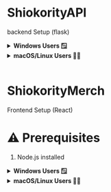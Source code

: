 # ShiokorityAPI
backend Setup (flask)
<details>
<summary><strong> Windows Users 🪟</strong></summary>

### Clone Our Repository
```bash  
git clone https://github.com/prozai/shiokority.git
```
### ⚙️ Setting up local python environment
#### creating 'env' environment folder  
```bash 
python -m venv env
```
## 🚩 If the environment doesn't activate, check the execution policy:
```bash
Get-ExecutionPolicy
```
## ⚠️ Giving terminal Administrative permission 
Running the following commands with administrative privileges or elevated access can affect your system configuration. Use caution and ensure you understand the implications.
```bash
Set-ExecutionPolicy -ExecutionPolicy RemoteSigned -Scope Process
```
## Activating the environment
```bash
env\Scripts\activate
```

### Installing packages
```bash
pip install -r requirements.txt
```
### Deactivate environment
```bash
env\Scripts\deactivate.bat
```
### Updating Flask libraries
```bash
pip freeze > requirements.txt
```

## You can start developing your features!
### To start and run shiokorityAPI
```bash
python shiokorityAPI.py
```
#### ⚠️ remember to change directory
```bash
cd shiokorityAPI
```
</details>

<details> 
<summary><strong>macOS/Linux Users 🧑‍💻</strong></summary>

### Clone Our Repository

```bash  
git clone https://github.com/prozai/shiokority.git
```
### ⚙️ Setting up local python environment
## creating 'env' environment folder  
```bash 
python3 -m venv env
```

## Activating the environment
```bash
source env/bin/activate
```

### Installing packages
```bash
pip install -r requirements.txt
```

### Deactivate environment
```bash
deactivate
```
## You can start developing your features!

</details>
<br>

# ShiokorityMerch
Frontend Setup (React)
# ⚠️ Prerequisites
1. Node.js installed

<details>
<summary><strong> Windows Users 🪟</strong></summary>

#### Navigate to the Frontend Directory

1. Change to the frontend directory:
- **Windows Command Prompt**:
     ```bash
     cd frontend
     ```

#### Install the Required Node.js Dependencies
2. Install the necessary Node.js dependencies:
   - **Windows Command Prompt**:
     ```bash
     npm install
     ```

#### Update the React Proxy (If Necessary)
3. Update the React proxy setting if you changed the port in `config.py`. Modify the `proxy` field in `frontend/package.json` to:
   ```json
   "proxy": "http://localhost:5001"

#### Starting the React application
4. **Windows Command Prompt**:
```bash
npm start
```
</details>

<details> 
<summary><strong>macOS/Linux Users 🧑‍💻</strong></summary>

1. Change to the frontend directory:
- **macOS/Linux Bash**:
     ```bash
     cd frontend
     ```

#### Install the Required Node.js Dependencies
2. Install the necessary Node.js dependencies:
   - **macOS/Linux Bash**:
     ```bash
     npm install
     ```

#### Update the React Proxy (If Necessary)
3. Update the React proxy setting if you changed the port in `config.py`. Modify the `proxy` field in `frontend/package.json` to:
   ```json
   "proxy": "http://localhost:5001"

#### Starting the React application
4. **macOS/Linux Bash**:
```bash
npm start
```

</details>